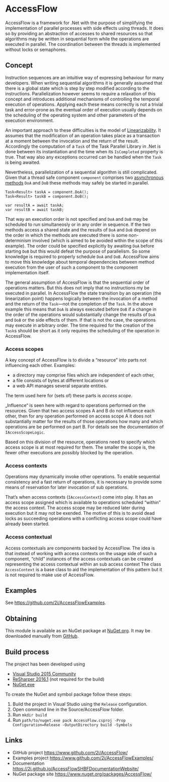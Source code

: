 # AccessFlow

AccessFlow is a framework for .Net with the purpose of simplifying
the implementation of parallel processes with side effects using threads.
It does so by providing an abstraction of accesses to shared resources
so that algorithms may be written in sequential form
while the operations are executed in parallel.
The coordination between the threads is implemented without locks or semaphores.

## Concept

Instruction sequences are an intuitive way of expressing behaviour for many developers.
When writing sequential algorithms
it is generally assumed that there is a global state
which is step by step modified according to the instructions.
Parallelization however seems to require a relaxation of this concept
and introduces additional mechanisms of controlling the temporal execution of operations.
Applying each these means correctly is not a trivial task and
error-prone as the eventual order of execution usually depends
on the scheduling of the operating system and other parameters of the execution environment.

An important approach to these difficulties is
the model of [Linearizability](https://en.wikipedia.org/wiki/Linearizability).
It assumes that the modification of an operation takes place as a transaction at
a moment between the invocation and the return of the result.
Accordingly the computation of a `Task` of the Task Parallel Library in .Net
is done between its instantiation and the time when its `IsCompleted` property is true.
That way also any exceptions occurred can be handled when the `Task` is being awaited.

Nevertheless, parallelization of a sequential algorithm is still complicated.
Given that a thread safe component `component` comprises
two [asynchronous methods](https://msdn.microsoft.com/en-us/library/mt674882.aspx) `DoA` and `DoB`
these methods may safely be started in parallel.

```
Task<Result> taskA = component.DoA();
Task<Result> taskB = component.DoB();

var resultA = await taskA;
var resultB = await taskB;
```

That way an execution order is not specified and
`DoA` and `DoB` may be scheduled to run simultaneosly or in any order in sequence.
If the two methods access a shared state and
the results of `DoA` and `DoB` depend on the order in which the methods are executed
there is some non-determinism involved
(which is aimed to be avoided within the scope of this example).
The order could be specified explicitly by awaiting `DoA` before starting `DoB`
but this would defeat the purpose of parallelism.
So some knowledge is required to properly schedule `DoA` and `DoB`.
AccessFlow aims to move this knowledge about temporal dependencies between method execution from
the user of such a component to the component implementation itself.

The general assumption of AccessFlow is that the sequential order of operations matters.
But this does not imply that no instructions my be executed in parallel.
In AccessFlow the state transition by an operation (the linearization point) happens
logically between the invocation of a method and the return of the `Task`—not the completion of the `Task`.
In the above example this means that `DoA` is always executed before `DoB` if
a change in the order of the operations would substantially change the results of `DoA` and `DoB` or the side effects of them.
If that is not the case, the operations may execute in arbitrary order.
The time required for the creation of the `Task`s should be short as
it only requires the scheduling of the operation in AccessFlow.

### Access scopes

A key concept of AccessFlow is to divide a “resource” into
parts not influencing each other.
Examples:

  - a directory may comprise files which are independent of each other,
  - a file consists of bytes at different locations or
  - a web API manages several separate entities.

The term used here for (sets of) these parts is *access scope*.

„Influence“ is seen here with regard to operations performed on the resources.
Given that two access scopes A and B do not influence each other,
then for any operation performed on access scope A
it does not substantially matter for the results of those operations
how many and which operations are be performed on part B.
For details see the documentation of `IAccessScopeLogic`.

Based on this division of the resource,
operations need to specify which access scope is at most required for them.
The smaller the scope is,
the fewer other executions are possibly blocked by the operation.

### Access contexts

Operations may dynamically invoke other operations.
To enable sequential consistency and a fast return of operations,
it is necessary to provide some means of reservation for later invocation of sub operations.

That’s when access contexts (`IAccessContext`) come into play.
It has an access scope assigned which is available to operations scheduled “within” the access context.
The access scope may be reduced later during execution but it may not be exended.
The motive of this is to avoid dead locks
as succeeding operations with a conflicting access scope could have already been started.

### Access contextual

Access contextuals are components backed by AccessFlow.
The idea is that instead of working with access contexts on the usage side of such a component,
“child” instances of the access contextuals can be created
representing the access contextual within an sub access context
The class `AccessContext` is a base class to aid the implementation of this pattern
but it is not required to make use of AccessFlow.

## Examples

See https://github.com/2i/AccessFlowExamples.

## Obtaining

This module is available as an NuGet package at [NuGet.org](https://www.nuget.org/packages/AccessFlow/).
It may be downloaded manually from [GitHub](https://github.com/2i/AccessFlow/releases/).

## Build process

The project has been developed using

- [Visual Studio 2015 Community](https://www.visualstudio.com/products/visual-studio-community-vs)
- [ReSharper 2016.1](https://www.jetbrains.com/resharper/) (not required for the build)
- [NuGet.exe](https://dist.nuget.org/index.html)

To create the NuGet and symbol package follow these steps:

1. Build the project in Visual Studio using the `Release` configuration.
2. Open command line in the Source/AccessFlow folder.
3. Run `mkdir build`
4. Run `path/to/nuget.exe pack AccessFlow.csproj -Prop Configuration=Release -OutputDirectory build -Symbols`

## Links

- GitHub project https://www.github.com/2i/AccessFlow/
- Examples project https://www.github.com/2i/AccessFlowExamples/
- Documentation https://2i.github.io/AccessFlowSHBFDocumentationWebsite/
- NuGet package site https://www.nuget.org/packages/AccessFlow/
